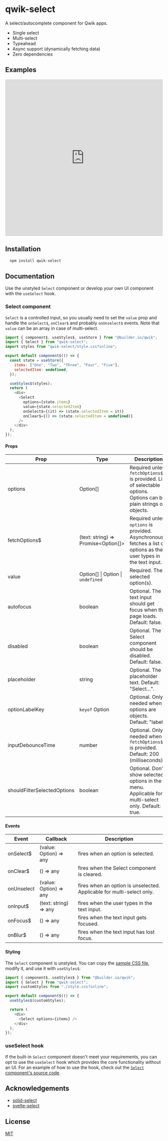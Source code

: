 # qwik-select

A select/autocomplete component for Qwik apps.

- Single select
- Multi-select
- Typeahead
- Async support (dynamically fetching data)
- Zero dependencies

## Examples

<iframe
  src="https://stackblitz.com/edit/qwik-select-demo?ctl=1&embed=1&file=src/routes/index.tsx"
  style="width:100%; height:500px; border:0; border-radius: 4px; overflow:hidden;"
  sandbox="allow-modals allow-forms allow-popups allow-scripts allow-same-origin"
>
</iframe>

## Installation

```bash
  npm install qwik-select
```

## Documentation

Use the unstyled `Select` component or develop your own UI component with the `useSelect` hook.

### Select component

`Select` is a controlled input, so you usually need to set the `value` prop and handle the `onSelect$`, `onClear$` and probably `onUnselect$` events. Note that `value` can be an array in case of multi-select.

```javascript
import { component$, useStyles$, useStore } from "@builder.io/qwik";
import { Select } from "qwik-select";
import styles from "qwik-select/style.css?inline";

export default component$(() => {
  const state = useStore({
    items: ["One", "Two", "Three", "Four", "Five"],
    selectedItem: undefined,
  });

  useStyles$(styles);
  return (
    <div>
      <Select
        options={state.items}
        value={state.selectedItem}
        onSelect$={(it) => (state.selectedItem = it)}
        onClear$={() => (state.selectedItem = undefined)}
      />
    </div>
  );
});
```

#### Props

| Prop                        | Type                                | Description                                                                                                          |
| --------------------------- | ----------------------------------- | -------------------------------------------------------------------------------------------------------------------- |
| options                     | Option[]                            | Required unless `fetchOptions$` is provided. List of selectable options. Options can be plain strings or objects.    |
| fetchOptions$               | (text: string) => Promise<Option[]> | Required unless `options` is provided. Asynchronously fetches a list of options as the user types in the text input. |
| value                       | Option[] \| Option \| `undefined`   | Required. The selected option(s).                                                                                    |
| autofocus                   | boolean                             | Optional. The text input should get focus when the page loads. Default: false.                                       |
| disabled                    | boolean                             | Optional. The Select component should be disabled. Default: false.                                                   |
| placeholder                 | string                              | Optional. The placeholder text. Default: "Select...".                                                                |
| optionLabelKey              | `keyof` Option                      | Optional. Only needed when options are objects. Default: "label".                                                    |
| inputDebounceTime           | number                              | Optional. Only needed when `fetchOptions$` is provided. Default: 200 (milliseconds).                                 |
| shouldFilterSelectedOptions | boolean                             | Optional. Don't show selected options in the menu. Applicable for multi-select only. Default: true.                  |

#### Events

| Event      | Callback               | Description                                                           |
| ---------- | ---------------------- | --------------------------------------------------------------------- |
| onSelect$  | (value: Option) => any | fires when an option is selected.                                     |
| onClear$   | () => any              | fires when the Select component is cleared.                           |
| onUnselect | (value: Option) => any | fires when an option is unselected. Applicable for multi-select only. |
| onInput$   | (text: string) => any  | fires when the user types in the text input.                          |
| onFocus$   | () => any              | fires when the text input gets focused.                               |
| onBlur$    | () => any              | fires when the text input has lost focus.                             |

#### Styling

The `Select` component is unstyled. You can copy the [sample CSS file](https://github.com/phongnn/qwik-select/blob/release/src/style.css), modify it, and use it with `useStyles$`:

```javascript
import { component$, useStyles$ } from "@builder.io/qwik";
import { Select } from "qwik-select";
import customStyles from "./style.css?inline";

export default component$(() => {
  useStyles$(customStyles);

  return (
    <div>
      <Select options={items} />
    </div>
  );
});
```

### useSelect hook

If the built-in `Select` component doesn't meet your requirements, you can opt to use the `useSelect` hook which provides the core functionality without an UI. For an example of how to use the hook, check out the [`Select` component's source code](https://github.com/phongnn/qwik-select/blob/release/src/Select/index.tsx).

## Acknowledgements

- [solid-select](https://github.com/thisbeyond/solid-select)
- [svelte-select](https://github.com/rob-balfre/svelte-select)

## License

[MIT](https://choosealicense.com/licenses/mit/)
